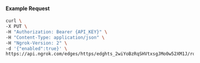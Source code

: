 <!-- Code generated for API Clients. DO NOT EDIT. -->

#### Example Request

```bash
curl \
-X PUT \
-H "Authorization: Bearer {API_KEY}" \
-H "Content-Type: application/json" \
-H "Ngrok-Version: 2" \
-d '{"enabled":true}' \
https://api.ngrok.com/edges/https/edghts_2wiYoBzRqSHVtxsgJMo0w52XM1J/routes/edghtsrt_2wiYoBPZueKSmrYJoSn8hiPZpda/websocket_tcp_converter
```

